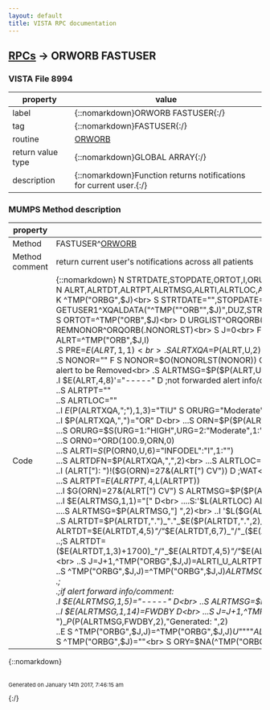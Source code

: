 ```yaml
---
layout: default
title: VISTA RPC documentation
---
```




## [RPCs](TableOfContent.md) &#8594; ORWORB FASTUSER 



### VISTA File 8994 


 property | value 
--- | --- 
 label | {::nomarkdown}ORWORB FASTUSER{:/}
 tag | {::nomarkdown}FASTUSER{:/}
 routine | [ORWORB](http://code.osehra.org/dox/Routine_ORWORB_source.html)
 return value type | {::nomarkdown}GLOBAL ARRAY{:/}
 description | {::nomarkdown}Function returns notifications for current user.{:/}


### MUMPS Method description

 property | value 
 --- | --- 
 Method | FASTUSER^[ORWORB](http://code.osehra.org/dox/Routine_ORWORB_source.html)
 Method comment | return current user's notifications across all patients
 Code | {::nomarkdown}  N STRTDATE,STOPDATE,ORTOT,I,ORURG,URG,ORN,SORT,ORN0,URGLIST,REMLIST,REM,NONORLST,NONOR<br> N ALRT,ALRTDT,ALRTPT,ALRTMSG,ALRTI,ALRTLOC,ALRTXQA,J,FWDBY,PRE,ALRTDFN<br> K ^TMP("ORBG",$J)<br> S STRTDATE="",STOPDATE="",FWDBY="Forwarded by: "<br> D GETUSER1^XQALDATA("^TMP(""ORB"",$J)",DUZ,STRTDATE,STOPDATE)<br> S ORTOT=^TMP("ORB",$J)<br> D URGLIST^ORQORB(.URGLIST)<br> D REMLIST^ORQORB(.REMLIST)<br> D REMNONOR^ORQORB(.NONORLST)<br> S J=0<br> F I=1:1:ORTOT D<br> .S REM=""<br> .S ALRTDFN=""<br> .S ALRT=^TMP("ORB",$J,I)<br> .S PRE=$E(ALRT,1,1)<br> .S ALRTXQA=$P(ALRT,U,2)  ;XQAID<br> .S NONOR="" F  S NONOR=$O(NONORLST(NONOR)) Q:NONOR=""  D<br> ..I ALRTXQA[NONOR S REM=1  ;allow this type of alert to be Removed<br> .S ALRTMSG=$P($P(ALRT,U),PRE_"  ",2)<br> .I $E(ALRT,4,8)'="-----" D  ;not forwarded alert info/comment<br> ..S ORURG="n/a"<br> ..S ALRTI=$P(ALRT,"  ")<br> ..S ALRTPT=""<br> ..S ALRTLOC=""<br> ..I $E($P(ALRTXQA,";"),1,3)="TIU" S ORURG="Moderate"<br> ..I $P(ALRTXQA,",")="OR" D<br> ...S ORN=$P($P(ALRTXQA,";"),",",3)<br> ...S URG=$G(URGLIST(ORN))<br> ...S ORURG=$S(URG=1:"HIGH",URG=2:"Moderate",1:"low")<br> ...S REM=$G(REMLIST(ORN))<br> ...S ORN0=^ORD(100.9,ORN,0)<br> ...S ALRTI=$S($P(ORN0,U,6)="INFODEL":"I",1:"")<br> ...S ALRTDFN=$P(ALRTXQA,",",2)<br> ...S ALRTLOC=$G(^DPT(+$G(ALRTDFN),.1))<br> ..S ALRTI=$S(ALRTI="I":"I",1:"")<br> ..I (ALRT["): ")!($G(ORN)=27&(ALRT[") CV")) D  ;WAT<br> ...S ALRTPT=$P(ALRT,": ")<br> ...S ALRTPT=$E(ALRTPT,4,$L(ALRTPT))<br> ...I $G(ORN)=27&(ALRT[") CV") S ALRTMSG=$P($P(ALRT,U),": ",2) ;WAT<br> ...E  S ALRTMSG=$P($P(ALRT,U),"): ",2) ;WAT<br> ...I $E(ALRTMSG,1,1)="[" D<br> ....S:'$L(ALRTLOC) ALRTLOC=$P($P(ALRTMSG,"]"),"[",2)<br> ....S ALRTMSG=$P(ALRTMSG,"] ",2)<br> ..I '$L($G(ALRTPT)) S ALRTPT="no patient"<br> ..S ALRTDT=$P(ALRTXQA,";",3)<br> ..S ALRTDT=$P(ALRTDT,".")_"."_$E($P(ALRTDT,".",2)_"0000",1,4)<br> ..S ALRTDT=$E(ALRTDT,4,5)_"/"_$E(ALRTDT,6,7)_"/"_($E(ALRTDT,1,3)+1700)_"@"_$E($P(ALRTDT,".",2),1,2)_":"_$E($P(ALRTDT,".",2),3,4)<br> ..;S ALRTDT=($E(ALRTDT,1,3)+1700)_"/"_$E(ALRTDT,4,5)_"/"_$E(ALRTDT,6,7)_"@"_$E($P(ALRTDT,".",2),1,2)_":"_$E($P(ALRTDT,".",2),3,4)<br> ..S J=J+1,^TMP("ORBG",$J,J)=ALRTI_U_ALRTPT_U_ALRTLOC_U_ORURG_U_ALRTDT_U<br> ..S ^TMP("ORBG",$J,J)=^TMP("ORBG",$J,J)_ALRTMSG_U_U_ALRTXQA_U_$G(REM)_U<br> .;<br> .;if alert forward info/comment:<br> .I $E(ALRTMSG,1,5)="-----" D<br> ..S ALRTMSG=$P(ALRTMSG,"-----",2)<br> ..I $E(ALRTMSG,1,14)=FWDBY D<br> ...S J=J+1,^TMP("ORBG",$J,J)=FWDBY_U_$P($P(ALRTMSG,FWDBY,2),"Generated: ")_$P($P(ALRTMSG,FWDBY,2),"Generated: ",2)<br> ..E  S ^TMP("ORBG",$J,J)=^TMP("ORBG",$J,J)_U_""""_ALRTMSG_""""<br> S ^TMP("ORBG",$J)=""<br> S ORY=$NA(^TMP("ORBG",$J)){:/}

{::nomarkdown} <br/><br/><p style="font-size: 11px">Generated on January 14th 2017, 7:46:15 am</p>{:/}